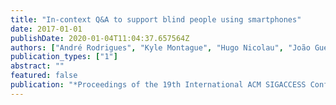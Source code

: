```yaml
---
title: "In-context Q&A to support blind people using smartphones"
date: 2017-01-01
publishDate: 2020-01-04T11:04:37.657564Z
authors: ["André Rodrigues", "Kyle Montague", "Hugo Nicolau", "João Guerreiro", "Tiago Guerreiro"]
publication_types: ["1"]
abstract: ""
featured: false
publication: "*Proceedings of the 19th International ACM SIGACCESS Conference on Computers and Accessibility*"
---
```


